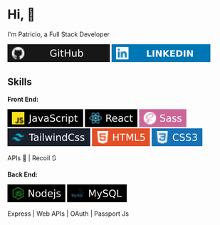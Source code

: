 # Hi, 👋

<p>I'm Patricio, a Full Stack Developer</p>

[![foo](assets/github.svg)](https://github.com/HpatricioH?tab=overview&from=2022-09-01&to=2022-09-21) [![foo](assets/linkedin.svg)](https://www.linkedin.com/in/patricio-huerta/)

## Skills

**Front End:**

![svg](assets/javascript.svg) ![svg](assets/react.svg) ![svg](assets/sass.svg) ![svg](assets/tailwind.svg) ![svg](assets/html5.svg) ![svg](assets/css.svg)

<p>APIs 📓  |  Recoil 🔃</p>

**Back End:**

![svg](assets/nodejs.svg) ![SVG](assets/mysql.svg)

Express | Web APIs | OAuth | Passport Js
